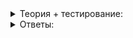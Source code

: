 <details>
<summary>Теория + тестирование:</summary>

# Динамическое размещение объектов в памяти

В прошлом уроке вы узнали о статическом и автоматическом размещении объектов в памяти. Этих двух способов достаточно для решения задач, где объём обрабатываемых данных известен заранее. Но сегодня такие задачи — скорее исключение, чем правило.

Часто до запуска программы неизвестно, какой объём памяти ей понадобится. В вашу поисковую систему можно добавить несколько сотен и даже тысяч документов. В ней сведения о документах содержатся в стандартных контейнерах, таких как  `vector`,  `map`,  `set`. Они хранят свои элементы в куче — области, предназначенной для динамического выделения и освобождения памяти по запросу программы.

Работу с этой областью памяти легко сравнить с арендой земельных участков в утопическом государстве. Каждый житель может взять в аренду участок нужного размера и использовать по своему усмотрению — например, для выращивания пшеницы. Собрав урожай, житель возвращает участок государству, чтобы эту землю могли использовать другие. Скажем, построить на ней завод. Если страна большая, и арендаторы не забывают возвращать землю государству, все довольны.

Чтобы создать объект в куче, используют операцию  `new`. Она выделяет в куче память нужного размера, конструирует в ней объект и возвращает указатель на него.

Удалить ненужный объект можно операцией  `delete`. Она принимает указатель на объект, который создан операцией  `new`, и выполняет следующие действия:

-   удаляет объект, вызывая его деструктор,
-   освобождает память — возвращает её в кучу:

```cpp
int main() {
    // В куче создаётся объект типа int. Адрес этого объекта сохраняется в value_ptr.
    int* value_ptr = new int;
    
    // Используем созданный объект по указателю на него
    *value_ptr = 42;

    // Удаляем объект и возвращаем занимаемый им блок памяти обратно в кучу
    delete value_ptr;
}

```

Операции  `delete`  можно безопасно передавать указатель, равный  `nullptr`, — в этом случае она ничего не делает. Поэтому проверка указателя на  `nullptr`  перед вызовом  `delete`  избыточна. Зато после вызова  `delete`  указатель на удалённый объект лучше обнулить, если ещё планируете использовать этот указатель:

```cpp
#include <cstdlib>
#include <ctime>
#include <iostream>

using namespace std;

int main() {
    int* value_ptr = new int;

    // *value_ptr принимает случайное значение (для примера)
    srand(time(0));
    *value_ptr = rand();

    if (bool delete_now = (*value_ptr % 2) == 0;  // Этот код будет выполнен только для чётных значений *value_ptr
        delete_now) {
        // Эта проверка на нулевой указатель перед вызовом delete является избыточной.
        // Оператор delete ничего не делает, если вызвать его с нулевым указателем
        if (value_ptr) {
            delete value_ptr;

            // А вот обнулить указатель после удаления объекта имеет смысл, если
            // этот указатель потенциально может ещё использоваться
            value_ptr = nullptr;
        }
    }

    // Указатель мог ранее обнулиться, поэтому здесь его следует проверить
    if (value_ptr) {
        cout << *value_ptr << endl;
    }

    // Удаляем объект, на который ссылается value_ptr. 
    // Проверку на nullptr перед удалением объекта смело пропускаем
    delete value_ptr;
    // value_ptr = nullptr;
    // Обнуление указателя на удалённый объект перед выходом избыточно, если
    // этот указатель далее по коду не используется - 
    // всё равно что помыть пол в доме перед сносом.
}

```

Операция  `new`  позволяет передать параметры конструктору создаваемого объекта. Рассмотрим это на примере. Заодно используем класс  `LifetimeLogger`, чтобы сравнить время жизни обычных локальных переменных и объектов в динамической памяти:

```cpp
#include <iostream>
#include <string>

using namespace std;

// Уведомляет о своём создании и разрушении
class LifetimeLogger {
public:
    explicit LifetimeLogger(int id)
        : id_(id)  // Сохраняем идентификатор
    {
        cout << "LifetimeLogger "s << id_ << " created"s << endl;
    }

    ~LifetimeLogger() {
        cout << "LifetimeLogger "s << id_ << " destroyed"s << endl;
    }

private:
    int id_;
};

int main() {
    // Создаём LifetimeLogger в куче, передавая его конструктору параметр 1
    LifetimeLogger* logger1 = new LifetimeLogger(1);

    LifetimeLogger logger2(2);

    cout << "Delete logger 1"s << endl;
    delete logger1;

    cout << "Exit main"s << endl;
}

```

Скомпилируем и запустим программу:

```
LifetimeLogger 1 created
LifetimeLogger 2 created
Delete logger 1
LifetimeLogger 1 destroyed
Exit main
LifetimeLogger 2 destroyed

```

Сначала в динамической памяти создаётся объект  `LifetimeLogger(1)`, а следом за ним —  `LifetimeLogger(2)`. Время жизни  `LifetimeLogger(1)`  заканчивается при выполнении операции  `delete`: вызывается деструктор, который выводит сообщение “LifetimeLogger 1 destroyed”, и освобождается память.  `LifetimeLogger(2)`  удаляется автоматически после вывода “Exit main”.

Вы могли обратить внимание, что в этой программе не соблюдается правило «объекты уничтожаются в порядке, обратном порядку их конструирования»‎. Это нормально, так как время жизни объектов в куче контролирует программист, а не компилятор.

Забота программиста — удалять созданные в куче объекты, когда в них нет необходимости. Память, как и любой ресурс, ограничена. Когда в куче нет свободного места для создания объекта, оператор  `new`  выбрасывает исключение  `std::bad_alloc`. Поймав это исключение, программа может сообщить пользователю о нехватке памяти, предложить выйти из программы или сохранить данные на диск.

Рассмотрим эту ситуацию на примере маленькой, но жадной программы. Она моделирует ситуацию, когда «‎арендатор», получив земельный участок, «теряет» документы на него. Так как без документов вернуть участок невозможно, все государственные земли быстро станут считаться занятыми, и арендовать будет нечего. Экономика страны продемонстрирует стабильный отрицательный рост с последующей сменой политического режима:

```cpp
#include <iostream>
#include <new>
#include <string>

using namespace std;

int main() {
    size_t n = 0;
    try {
        // Так создаётся бесконечный цикл.
        for (;;) {
            // Внимание! Эта программа ведёт себя некорректно в иллюстративных целях.
            // Указатель на выделенную в куче строку никуда не сохраняется, что
            // приводит к утечке памяти.
            new string(100'000'000, ' ');
            ++n;
        }
    } catch (const bad_alloc&) {
        // Рано или поздно доступная программе память закончится,
        // и оператор new выбросит исключение bad_alloc
        cout << "bad_alloc after "s << n << " allocations"s << endl;
    }
}

```

Вступаем в зону экстремального обучения. Скопируйте код выше в свою IDE. Перед запуском программы сохраните данные в открытых приложениях. Во время её работы системе будет не хватать памяти, что потенциально может негативно повлиять на работу других процессов.

Скомпилируйте и запустите программу. В зависимости от размера памяти на вашем компьютере она проработает от нескольких секунд до нескольких минут и сообщит о пойманном исключении:

```
bad_alloc after 206 allocations

```

Запустите диспетчер задач и понаблюдайте за изменением объёма памяти. Программа быстро займёт доступную физическую память и сможет проработать ещё некоторое время, используя виртуальную память, которую ей выделяет операционная система. Затем программа столкнётся с нехваткой памяти и закончит работу.

![1.png](https://github.com/AYglazk0v/practicum_Cpp_developer/blob/main/sprint6/%D0%9C%D0%BE%D0%B4%D0%B5%D0%BB%D1%8C_%D0%BF%D0%B0%D0%BC%D1%8F%D1%82%D0%B8/%D0%94%D0%B8%D0%BD%D0%B0%D0%BC%D0%B8%D1%87%D0%B5%D1%81%D0%BA%D0%BE%D0%B5_%D1%80%D0%B0%D0%B7%D0%BC%D0%B5%D1%89%D0%B5%D0%BD%D0%B8%D0%B5_%D0%BE%D0%B1%D1%8A%D0%B5%D0%BA%D1%82%D0%BE%D0%B2_%D0%B2_%D0%BF%D0%B0%D0%BC%D1%8F%D1%82%D0%B8/1.png?raw=true)

_График использования памяти компьютера во время работы «жадной» программы_

Такие ошибки программы называются «утечки памяти». Они возникают, когда:

-   программист не удалил объект после использования;
-   указателю, ссылающемуся на объект в куче, присвоили новое значение, и других указателей на этот объект нет. Объект становится недоступным из кода, хотя продолжает занимать память.

В итоге приложение исчерпает доступный лимит памяти и завершится с ошибкой. Поэтому вовремя удаляйте ненужные объекты. Особенно в программах, которые должны работать долго и бесперебойно.

Чтобы исправить программу, добавьте вызов  `delete`  у указателя на строку в динамической памяти:

```cpp
#include <iostream>
#include <new>
#include <string>

using namespace std;

int main() {
    size_t n = 0;
    try {
        for (; n != 300; ++n) {
            string* p = new string(100'000'000, ' ');
            // Утечка памяти исправлена - объект в куче своевременно удаляется
            delete p;
        }
        cout << "Program completed successfully"s;
    } catch (const bad_alloc&) {
        // Сюда программа, скорее всего, не попадёт,
        // если объём свободной памяти в куче будет больше 100 мегабайт
        cout << "bad_alloc after "s << n << " allocations"s << endl;
    }
}

```

Запустите программу и убедитесь, что потребление памяти пришло в норму. Теперь программа использует немногим более сотни мегабайт памяти для хранения символов строки.

----------

Вы ведущий программист в команде, разрабатывающей софт для роботов-осьминогов. Один из джуниор-разработчиков прислал вам на ревью код, моделирующий осьминога:

```cpp
#include <iostream>
#include <string>
#include <vector>

using namespace std;

// Щупальце
class Tentacle {
public:
    explicit Tentacle(int id)
        : id_(id) {
    }

    int GetId() const {
        return id_;
    }

private:
    int id_ = 0;
};

// Осьминог
class Octopus {
public:
    Octopus() {
        for (int i = 1; i <= 8; ++i) {
            tentacles_.push_back(new Tentacle(i));
        }
    }

private:
    vector<Tentacle*> tentacles_;
};

int main() {
    Octopus octopus;
}

```

Взглянув на программу, вы сразу обнаруживаете в ней несколько утечек памяти и отправляете код на доработку. Какое исправление должен сделать программист, чтобы устранить найденные вами проблемы? Выберите один верный ответ. Предлагаемые исправления заключены между комментариями:

`// <---`

и

`// --->`

-   **Вариант 1**

```cpp
#include <iostream>
#include <string>
#include <vector>

using namespace std;

// Щупальце
class Tentacle {
public:
    explicit Tentacle(int id)
        : id_(id) {
    }

    int GetId() const {
        return id_;
    }

private:
    int id_ = 0;
};

// Осьминог
class Octopus {
public:
    Octopus() {
        // <--- Тело конструктора обновлено
        Tentacle* t = nullptr;
        try {
            for (int i = 1; i <= 8; ++i) {
                t = new Tentacle(i);
                tentacles_.push_back(t);
                t = nullptr;
            }
        } catch (const bad_alloc&) {
            Cleanup();
            delete t;
        }
        // --->
    }

    //<--- Добавлен деструктор
    ~Octopus() {
        Cleanup();
    }
    // --->

private:
    // <--- Добавлен метод Cleanup
    void Cleanup() {
        for (Tentacle* t : tentacles_) {
            delete t;
        }
        tentacles_.clear();
    }
    // --->

    vector<Tentacle*> tentacles_;
};

int main() {
    Octopus octopus;
}

```

-   **Вариант 2**

```cpp
#include <iostream>
#include <string>
#include <vector>

using namespace std;

// Щупальце
class Tentacle {
public:
    explicit Tentacle(int id)
        : id_(id) {
    }

    int GetId() const {
        return id_;
    }

private:
    int id_ = 0;
};

// Осьминог
class Octopus {
public:
    Octopus() {
        // <--- Тело конструктора обновлено
        Tentacle* t = nullptr;
        try {
            for (int i = 1; i <= 8; ++i) {
                t = new Tentacle(i);
                tentacles_.push_back(t);
                t = nullptr;
            }
        } catch (const bad_alloc&) {
            Cleanup();
            delete t;
            throw bad_alloc();
        }
        // --->
    }

    // <--- Добавлен деструктор
    ~Octopus() {
        Cleanup();
    }
    // --->

private:
    // <--- Добавлен метод Cleanup
    void Cleanup() {
        for (Tentacle* t : tentacles_) {
            delete t;
        }
        tentacles_.clear();
    }
    // --->

    vector<Tentacle*> tentacles_;
};

int main() {
    Octopus octopus;
}

```

-   **Вариант 3**

```cpp
#include <iostream>
#include <string>
#include <vector>

using namespace std;

// Щупальце
class Tentacle {
public:
    explicit Tentacle(int id)
        : id_(id) {
    }

    int GetId() const {
        return id_;
    }

private:
    int id_ = 0;
};

// Осьминог
class Octopus {
public:
    Octopus() {
        // <--- Тело конструктора обновлено
        try {
            for (int i = 1; i <= 8; ++i) {
                tentacles_.push_back(new Tentacle(i));
            }
        } catch (const bad_alloc&) {
            Cleanup();
            throw bad_alloc();
        }
        // --->
    }

    // <--- Добавлен деструктор
    ~Octopus() {
        Cleanup();
    }
    // --->

private:
    // <--- Добавлен метод cleanup
    void Cleanup() {
        for (Tentacle* t : tentacles_) {
            delete t;
        }
        tentacles_.clear();
    }
    // --->

    vector<Tentacle*> tentacles_;
};

int main() {
    Octopus octopus;
}

```

-   **Вариант 4**

```cpp
#include <iostream>
#include <string>
#include <vector>

using namespace std;

// Щупальце
class Tentacle {
public:
    explicit Tentacle(int id)
        : id_(id) {
    }

    int GetId() const {
        return id_;
    }

private:
    int id_ = 0;
};

// Осьминог
class Octopus {
public:
    Octopus() {
        // <--- Тело конструктора обновлено
        Tentacle* t = nullptr;
        try {
            for (int i = 1; i <= 8; ++i) {
                t = new Tentacle(i);
                tentacles_.push_back(t);
                t = nullptr;
            }
        } catch (const bad_alloc&) {
            Cleanup();
            delete t;
            throw bad_alloc();
        }
        // --->
    }

    // <--- Добавлен деструктор
    ~Octopus() {
        Cleanup();
    }
    // --->

private:
    // <--- Добавлен метод Cleanup
    void Cleanup() {
        tentacles_.clear();
    }
    // --->

    vector<Tentacle*> tentacles_;
};

int main() {
    Octopus octopus;
}

```

-   **Вариант 5**

```cpp
#include <iostream>
#include <string>
#include <vector>

using namespace std;

// Щупальце
class Tentacle {
public:
    explicit Tentacle(int id)
        : id_(id) {
    }

    int GetId() const {
        return id_;
    }

private:
    int id_ = 0;
};

// Осьминог
class Octopus {
public:
    Octopus() {
        for (int i = 1; i <= 8; ++i) {
            tentacles_.push_back(new Tentacle(i));
        }
    }

    // <--- Добавлен деструктор
    ~Octopus() {
        for (Tentacle* t : tentacles_) {
            delete t;
        }
    }
    // --->

private:
    vector<Tentacle*> tentacles_;
};

int main() {
    Octopus octopus;
}

```

----------

В программах на C++ применяют объекты с разным временем жизни. Долгоживущие объекты создаются в статической памяти и существуют на протяжении всей работы программы. Локальные переменные с автоматическим временем жизни наиболее просты в использовании — за их своевременным удалением следит компилятор.

Программа может обрабатывать произвольные объёмы данных, при необходимости создавая и удаляя объекты в динамической памяти. Чтобы работать с ними напрямую, нужно хорошо понимать возможные пути выполнения программы, в том числе при выбрасывании исключений.

Как правило, код, который использует низкоуровневые операции с динамической памятью, располагают внутри библиотечных классов и функций. Это позволяет при решении прикладных задач концентрироваться на бизнес-логике, а не на ручном управлении динамической памятью.

В следующих уроках вы научитесь созданию простых в использовании классов, скрывающих трудности работы с динамической памятью.

</details>

<details>
<summary>Ответы:</summary>

# Ответы на задания

----------

Вы ведущий программист в команде, разрабатывающей софт для роботов-осьминогов. Один из джуниор-разработчиков прислал вам на ревью код, моделирующий осьминога:

```cpp
#include <iostream>
#include <string>
#include <vector>

using namespace std;

// Щупальце
class Tentacle {
public:
    explicit Tentacle(int id)
        : id_(id) {
    }

    int GetId() const {
        return id_;
    }

private:
    int id_ = 0;
};

// Осьминог
class Octopus {
public:
    Octopus() {
        for (int i = 1; i <= 8; ++i) {
            tentacles_.push_back(new Tentacle(i));
        }
    }

private:
    vector<Tentacle*> tentacles_;
};

int main() {
    Octopus octopus;
}

```

Взглянув на программу, вы сразу обнаруживаете в ней несколько утечек памяти и отправляете код на доработку. Какое исправление должен сделать программист, чтобы устранить найденные вами проблемы? Выберите один верный ответ. Предлагаемые исправления заключены между комментариями:

`// <---`

и

`// --->`

-   **(-)**  **Вариант 1**

```cpp
#include <iostream>
#include <string>
#include <vector>

using namespace std;

// Щупальце
class Tentacle {
public:
    explicit Tentacle(int id)
        : id_(id) {
    }

    int GetId() const {
        return id_;
    }

private:
    int id_ = 0;
};

// Осьминог
class Octopus {
public:
    Octopus() {
        // <--- Тело конструктора обновлено
        Tentacle* t = nullptr;
        try {
            for (int i = 1; i <= 8; ++i) {
                t = new Tentacle(i);
                tentacles_.push_back(t);
                t = nullptr;
            }
        } catch (const bad_alloc&) {
            Cleanup();
            delete t;
        }
        // --->
    }

    //<--- Добавлен деструктор
    ~Octopus() {
        Cleanup();
    }
    // --->

private:
    // <--- Добавлен метод Cleanup
    void Cleanup() {
        for (Tentacle* t : tentacles_) {
            delete t;
        }
        tentacles_.clear();
    }
    // --->

    vector<Tentacle*> tentacles_;
};

int main() {
    Octopus octopus;
}

```

> Почти верно, но нет. Если в процессе конструирования щупалец будет выброшено исключение, обработчик  `catch`  их все удалит. Так как пойманное в конструкторе исключение не будет выброшено дальше, конструктор завершится успешно, а клиенту достанется осьминог без конечностей.

-   **(+)**  **Вариант 2**

```cpp
#include <iostream>
#include <string>
#include <vector>

using namespace std;

// Щупальце
class Tentacle {
public:
    explicit Tentacle(int id)
        : id_(id) {
    }

    int GetId() const {
        return id_;
    }

private:
    int id_ = 0;
};

// Осьминог
class Octopus {
public:
    Octopus() {
        // <--- Тело конструктора обновлено
        Tentacle* t = nullptr;
        try {
            for (int i = 1; i <= 8; ++i) {
                t = new Tentacle(i);
                tentacles_.push_back(t);
                t = nullptr;
            }
        } catch (const bad_alloc&) {
            Cleanup();
            delete t;
            throw bad_alloc();
        }
        // --->
    }

    // <--- Добавлен деструктор
    ~Octopus() {
        Cleanup();
    }
    // --->

private:
    // <--- Добавлен метод Cleanup
    void Cleanup() {
        for (Tentacle* t : tentacles_) {
            delete t;
        }
        tentacles_.clear();
    }
    // --->

    vector<Tentacle*> tentacles_;
};

int main() {
    Octopus octopus;
}

```

> Великолепно! В деструкторе класса  `Octopus`  вызов метода  `Cleanup`  удаляет созданные в динамической памяти щупальца. В конструкторе  `Octopus`  исключение  `bad_alloc`  может быть выброшено как в операции  `new`, так и в методе  `push_back`  класса  `vector`. Обработчик исключения учитывает обе ситуации, удаляя сконструированные щупальца, а потом пробрасывает исключение дальше, чтобы отменить конструирование осьминога.

-   **(-)**  **Вариант 3**

```cpp
#include <iostream>
#include <string>
#include <vector>

using namespace std;

// Щупальце
class Tentacle {
public:
    explicit Tentacle(int id)
        : id_(id) {
    }

    int GetId() const {
        return id_;
    }

private:
    int id_ = 0;
};

// Осьминог
class Octopus {
public:
    Octopus() {
        // <--- Тело конструктора обновлено
        try {
            for (int i = 1; i <= 8; ++i) {
                tentacles_.push_back(new Tentacle(i));
            }
        } catch (const bad_alloc&) {
            Cleanup();
            throw bad_alloc();
        }
        // --->
    }

    // <--- Добавлен деструктор
    ~Octopus() {
        Cleanup();
    }
    // --->

private:
    // <--- Добавлен метод cleanup
    void Cleanup() {
        for (Tentacle* t : tentacles_) {
            delete t;
        }
        tentacles_.clear();
    }
    // --->

    vector<Tentacle*> tentacles_;
};

int main() {
    Octopus octopus;
}

```

> Близко, но нет. Удаление щупалец в деструкторе осьминога реализовано верно. Обработка исключения, которое операция  `new`  может выбросить при создании щупальца, тоже правильная. Если в конструкторе метод  `push_back`  выбросит исключение, то указатель, возвращённый операцией  `new`, не будет помещён в контейнер  `tentacles_`  и не будет удалён в блоке  `catch`. Произойдёт утечка памяти.

-   **(-)**  **Вариант 4**

```cpp
#include <iostream>
#include <string>
#include <vector>

using namespace std;

// Щупальце
class Tentacle {
public:
    explicit Tentacle(int id)
        : id_(id) {
    }

    int GetId() const {
        return id_;
    }

private:
    int id_ = 0;
};

// Осьминог
class Octopus {
public:
    Octopus() {
        // <--- Тело конструктора обновлено
        Tentacle* t = nullptr;
        try {
            for (int i = 1; i <= 8; ++i) {
                t = new Tentacle(i);
                tentacles_.push_back(t);
                t = nullptr;
            }
        } catch (const bad_alloc&) {
            Cleanup();
            delete t;
            throw bad_alloc();
        }
        // --->
    }

    // <--- Добавлен деструктор
    ~Octopus() {
        Cleanup();
    }
    // --->

private:
    // <--- Добавлен метод Cleanup
    void Cleanup() {
        tentacles_.clear();
    }
    // --->

    vector<Tentacle*> tentacles_;
};

int main() {
    Octopus octopus;
}

```

> В методе  `Cleanup`  очищается только контейнер указателей, а сами щупальца так и продолжат занимать память в куче. Для исправления проблемы надо сначала выполнить  `delete`  с каждым указателем в контейнере  `tentacles_`.

-   **(-)**  **Вариант 5**

```cpp
#include <iostream>
#include <string>
#include <vector>

using namespace std;

// Щупальце
class Tentacle {
public:
    explicit Tentacle(int id)
        : id_(id) {
    }

    int GetId() const {
        return id_;
    }

private:
    int id_ = 0;
};

// Осьминог
class Octopus {
public:
    Octopus() {
        for (int i = 1; i <= 8; ++i) {
            tentacles_.push_back(new Tentacle(i));
        }
    }

    // <--- Добавлен деструктор
    ~Octopus() {
        for (Tentacle* t : tentacles_) {
            delete t;
        }
    }
    // --->

private:
    vector<Tentacle*> tentacles_;
};

int main() {
    Octopus octopus;
}

```

> Этот код удалит щупальца из динамической памяти при вызове деструктора осьминога. Однако деструктор вызван не будет, если во время работы конструктора осьминога операция  `new Tentacle`  либо метод  `tentacles_.push_back`  выбросят исключение. Итог — утечка памяти, которую занимают сконструированные щупальца.

</details>
